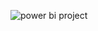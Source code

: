 ![power bi project](https://user-images.githubusercontent.com/65901659/210155968-6e5703d6-a11d-48bd-9aff-fbe0bd8cacd3.png)
